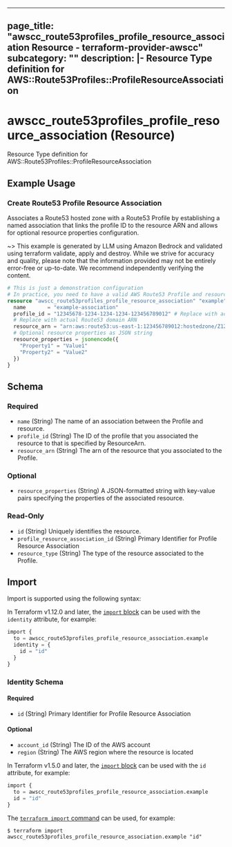 
---
page_title: "awscc_route53profiles_profile_resource_association Resource - terraform-provider-awscc"
subcategory: ""
description: |-
  Resource Type definition for AWS::Route53Profiles::ProfileResourceAssociation
---

# awscc_route53profiles_profile_resource_association (Resource)

Resource Type definition for AWS::Route53Profiles::ProfileResourceAssociation

## Example Usage

### Create Route53 Profile Resource Association

Associates a Route53 hosted zone with a Route53 Profile by establishing a named association that links the profile ID to the resource ARN and allows for optional resource properties configuration.

~> This example is generated by LLM using Amazon Bedrock and validated using terraform validate, apply and destroy. While we strive for accuracy and quality, please note that the information provided may not be entirely error-free or up-to-date. We recommend independently verifying the content.

```terraform
# This is just a demonstration configuration
# In practice, you need to have a valid AWS Route53 Profile and resource ARN
resource "awscc_route53profiles_profile_resource_association" "example" {
  name       = "example-association"
  profile_id = "12345678-1234-1234-1234-123456789012" # Replace with actual profile ID
  # Replace with actual Route53 domain ARN
  resource_arn = "arn:aws:route53:us-east-1:123456789012:hostedzone/Z123456789ABC"
  # Optional resource properties as JSON string
  resource_properties = jsonencode({
    "Property1" = "Value1"
    "Property2" = "Value2"
  })
}
```

<!-- schema generated by tfplugindocs -->
## Schema

### Required

- `name` (String) The name of an association between the  Profile and resource.
- `profile_id` (String) The ID of the  profile that you associated the resource to that is specified by ResourceArn.
- `resource_arn` (String) The arn of the resource that you associated to the  Profile.

### Optional

- `resource_properties` (String) A JSON-formatted string with key-value pairs specifying the properties of the associated resource.

### Read-Only

- `id` (String) Uniquely identifies the resource.
- `profile_resource_association_id` (String) Primary Identifier for  Profile Resource Association
- `resource_type` (String) The type of the resource associated to the  Profile.

## Import

Import is supported using the following syntax:

In Terraform v1.12.0 and later, the [`import` block](https://developer.hashicorp.com/terraform/language/import) can be used with the `identity` attribute, for example:

```terraform
import {
  to = awscc_route53profiles_profile_resource_association.example
  identity = {
    id = "id"
  }
}
```

<!-- schema generated by tfplugindocs -->
### Identity Schema

#### Required

- `id` (String) Primary Identifier for  Profile Resource Association

#### Optional

- `account_id` (String) The ID of the AWS account
- `region` (String) The AWS region where the resource is located

In Terraform v1.5.0 and later, the [`import` block](https://developer.hashicorp.com/terraform/language/import) can be used with the `id` attribute, for example:

```terraform
import {
  to = awscc_route53profiles_profile_resource_association.example
  id = "id"
}
```

The [`terraform import` command](https://developer.hashicorp.com/terraform/cli/commands/import) can be used, for example:

```shell
$ terraform import awscc_route53profiles_profile_resource_association.example "id"
```
